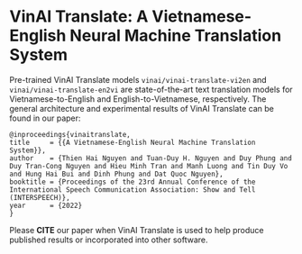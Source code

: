 # VinAI Translate: A Vietnamese-English Neural Machine Translation System

Pre-trained VinAI Translate models `vinai/vinai-translate-vi2en` and `vinai/vinai-translate-en2vi` are state-of-the-art text translation models for Vietnamese-to-English and English-to-Vietnamese, respectively. The general architecture and experimental results of VinAI Translate can be found in our paper:


    @inproceedings{vinaitranslate,
    title     = {{A Vietnamese-English Neural Machine Translation System}},
    author    = {Thien Hai Nguyen and Tuan-Duy H. Nguyen and Duy Phung and Duy Tran-Cong Nguyen and Hieu Minh Tran and Manh Luong and Tin Duy Vo and Hung Hai Bui and Dinh Phung and Dat Quoc Nguyen},
    booktitle = {Proceedings of the 23rd Annual Conference of the International Speech Communication Association: Show and Tell (INTERSPEECH)},
    year      = {2022}
    }
    
Please **CITE** our paper when VinAI Translate is used to help produce published results or incorporated into other software.

